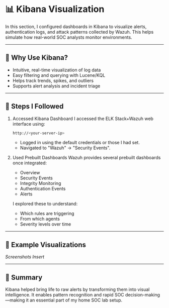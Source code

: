 # 📊 Kibana Visualization
In this section, I configured dashboards in Kibana to visualize alerts, authentication logs, and attack patterns collected by Wazuh. This helps simulate how real-world SOC analysts monitor environments.

---
## 🧠 Why Use Kibana?
- Intuitive, real-time visualization of log data
- Easy filtering and querying with Lucene/KQL
- Helps track trends, spikes, and outliers
- Supports alert analysis and incident triage

 ---
 ## 🔧 Steps I Followed
 1. Accessed Kibana Dashboard
    I accessed the ELK Stack+Wazuh web interface using:
    ```bash
    http://<your-server-ip>
    ```
    - Logged in using the default credentials or those I had set.
    - Navigated to "Wazuh" → "Security Events".

  2. Used Prebuilt Dashboards
     Wazuh provides several prebuilt dashboards once integrated:
      - Overview
      - Security Events
      - Integrity Monitoring
      - Authentication Events
      - Alerts

     I explored these to understand:
      - Which rules are triggering
      - From which agents
      - Severity levels over time
  
---
## 📸 Example Visualizations
*Screenshots Insert*

---
## 🧾 Summary
Kibana helped bring life to raw alerts by transforming them into visual intelligence. It enables pattern recognition and rapid SOC decision-making—making it an essential part of my home SOC lab setup.

